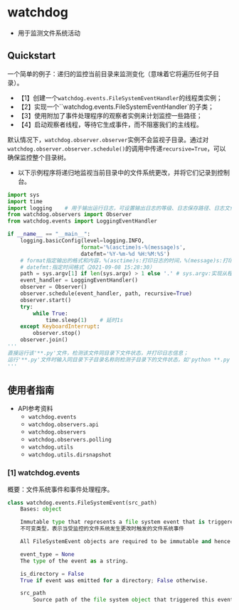 # watchdog

- 用于监测文件系统活动

## Quickstart

一个简单的例子：递归的监控当前目录来监测变化（意味着它将遍历任何子目录）。

- 【1】创建一个`watchdog.events.FileSystemEventHandler`的线程类实例；
- 【2】实现一个``watchdog.events.FileSystemEventHandler`的子类；
- 【3】使用附加了事件处理程序的观察者实例来计划监控一些路径；
- 【4】启动观察者线程，等待它生成事件，而不阻塞我们的主线程。

默认情况下，`watchdog.observer.observer`实例不会监视子目录。通过对`watchdog.observer.observer.schedule()`的调用中传递`recursive=True`，可以确保监控整个目录树。

- 以下示例程序将递归地监视当前目录中的文件系统更改，并将它们记录到控制台。

```python
import sys
import time
import logging    # 用于输出运行日志，可设置输出日志的等级、日志保存路径、日志文件回滚等
from watchdog.observers import Observer
from watchdog.events import LoggingEventHandler

if __name__ == "__main__":
    logging.basicConfig(level=logging.INFO,
                       format='%(asctime)s-%(message)s',
                       datefmt='%Y-%m-%d %H:%M:%S')  
    # format指定输出的格式和内容，%(asctime)s:打印日志的时间，%(message)s:打印日志信息
    # datefmt:指定时间格式（2021-09-08 15:28:30）
    path = sys.argv[1] if len(sys.argv) > 1 else '.' # sys.argv:实现从程序外部向程序传递参数；                                  当外部有输入时path=‘输入的第一个路径’，无输入时path=‘.’即当前路径
    event_handler = LoggingEventHandler()
    observer = Observer()
    observer.schedule(event_handler, path, recursive=True)
    observer.start()
    try:
        while True:
            time.sleep(1)    # 延时1s
    except KeyboardInterrupt:
        observer.stop()
    observer.join()
'''
直接运行该'**.py'文件，检测该文件同目录下文件状态，并打印日志信息；
运行'**.py'文件时输入同目录下子目录名称则检测子目录下的文件状态，如'python **.py 123'则监视名为'123'的文件夹内文件状态。
'''
```

## 使用者指南

- API参考资料
  - `watchdog.events`
  - `watchdog.observers.api`
  - `watchdog.observers`
  - `watchdog.observers.polling`
  - `watchdog.utils`
  - `watchdog.utils.dirsnapshot`

### [1] **watchdog.events**

概要：文件系统事件和事件处理程序。

```python
class watchdog.events.FileSystemEvent(src_path)
    Bases: object

    Immutable type that represents a file system event that is triggered when a change       occurs on the monitored file system.
    不可变类型，表示当受监控的文件系统发生更改时触发的文件系统事件

    All FileSystemEvent objects are required to be immutable and hence can be used as         keys in dictionaries or be added to sets.

    event_type = None
    The type of the event as a string.

    is_directory = False
    True if event was emitted for a directory; False otherwise.

    src_path
        Source path of the file system object that triggered this event.
```

